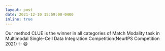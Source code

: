 ```yaml
---
layout: post
date: 2021-12-10 15:59:00-0400
inline: true
---
```


Our method CLUE is the winner in all categories of Match Modality task in Multimodal Single-Cell Data Integration Competition(NeurIPS Competition 2021) :sparkles: :smile:
